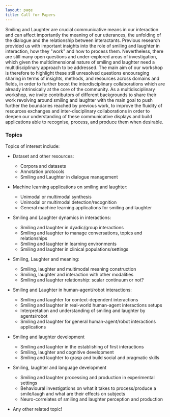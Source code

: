 ```yaml
---
layout: page
title: Call for Papers
---
```


Smiling and Laughter are crucial communicative means in our interaction and can affect importantly the
meaning of our utterances, the unfolding of the dialogue and the relationship between interactants. Previous research provided us with important insights into the role of smiling and laughter in interaction, how they "work" and how to process them. Nevertheless, there are still many open questions and under-explored areas of investigation, which given the multidimensional nature of smiling and laughter need a
multidisciplinary approach to be addressed. The main aim of our workshop is therefore to highlight these still unresolved questions encouraging
sharing in terms of insights, methods, and resources across domains and fields, in order to further boost
the interdisciplinary collaborations which are already intrinsically at the core of the community. As a multidisciplinary workshop, we invite contributors of different backgrounds to share their work
revolving around smiling and laughter with the main goal to push further the boundaries reached by
previous work, to improve the fluidity of resources exchanges and inter-disciplinary collaborations in
order to deepen our understanding of these communicative displays and build applications able to
recognise, process, and produce them when desirable.

### Topics

Topics of interest include:

* Dataset and other resources:

    * Corpora and datasets
    * Annotation protocols
    * Smiling and Laughter in dialogue management

* Machine learning applications on smiling and laughter: 

	* Unimodal or multimodal synthesis
	* Unimodal or multimodal detection/recognition
	* General machine learning applications for smiling and laughter 
	
* Smiling and Laughter dynamics in interactions: 
	
	* Smiling and laughter in dyadic/group interactions
	* Smiling and laughter to manage conversations, topics and relationships
	* Smiling and laughter in learning environments
	* Smiling and laughter in clinical populations/settings
* Smiling, Laughter and meaning: 

	* Smiling, laughter and multimodal meaning construction
	* Smiling, laughter and interaction with other modalities
	* Smiling and laughter relationship: scalar continuum or not?

* Smiling and Laughter in human-agent/robot interactions: 
	
	* Smiling and laughter for context-dependent interactions
	* Smiling and laughter in real-world human-agent interactions setups
	* Interpretation and understanding of smiling and laughter by agents/robot 
	* Smiling and laughter for general human-agent/robot interactions applications
	
* Smiling and laughter development 

	* Smiling and laughter in the establishing of first interactions
	* Smiling, laughter and cognitive development 
	* Smiling and laughter to grasp and build social and pragmatic skills
	
* Smiling, laughter and language development 

	* Smiling and laughter processing and production in experimental settings
	* Behavioural investigations on what it takes to process/produce a smile/laugh and what are their effects on subjects
    * Neuro-correlates of smiling and laughter perception and production

* Any other related topic!

